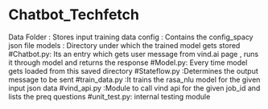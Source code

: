 # Chatbot_Techfetch
Data Folder : Stores input training data
config : Contains the config_spacy json file
models : Directory under which the trained model gets stored #Chatbot.py: Its an entry which gets user message from vind.ai page ,
runs it through model and returns the response #Model.py: Every time model gets loaded from this saved directory
#Stateflow.py :Determines the output message to be sent #train_data.py :It trains the rasa_nlu model for the given input json data
#vind_api.py :Module to call vind api for the given job_id and lists the preq questions #unit_test.py: internal testing module 

